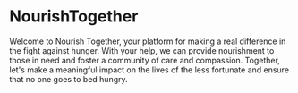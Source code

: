 # NourishTogether
Welcome to Nourish Together, your platform for making a real difference in the fight against hunger. With your help, we can provide nourishment to those in need and foster a community of care and compassion. Together, let's make a meaningful impact on the lives of the less fortunate and ensure that no one goes to bed hungry.
